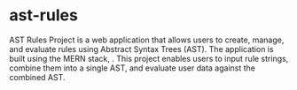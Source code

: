 # ast-rules
AST Rules Project is a web application that allows users to create, manage, and evaluate rules using Abstract Syntax Trees (AST). The application is built using the MERN stack, . This project enables users to input rule strings, combine them into a single AST, and evaluate user data against the combined AST.
